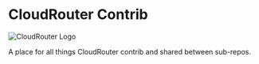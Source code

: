 # CloudRouter Contrib

![CloudRouter Logo](http://cloudrouter.org/wp-content/uploads/2015/01/CloudRouter-Logo-Regular.png)

A place for all things CloudRouter contrib and shared between sub-repos.
